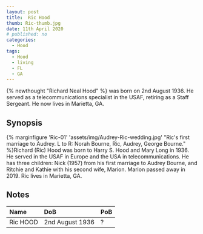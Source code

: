 ```yaml
---
layout: post
title:  Ric Hood
thumb: Ric-thumb.jpg
date: 11th April 2020
# published: no
categories: 
  - Hood
tags:
  - Hood
  - living
  - FL
  - GA
---
```

{% newthought "Richard Neal Hood" %} was born on 2nd August 1936. He served as a telecommunications specialist in the USAF, retiring as a Staff Sergeant. He now lives in Marietta, GA.
<!--more-->

## Synopsis
{% marginfigure 'Ric-01' 'assets/img/Audrey-Ric-wedding.jpg' "Ric's first marriage to Audrey. L to R: Norah Bourne, Ric, Audrey, George Bourne."  %}Richard (Ric) Hood was born to Harry S. Hood and Mary Long in 1936. He served in the USAF in Europe and the USA in telecommunications. He has three children: Nick (1957) from his first marriage to Audrey Bourne, and Ritchie and Kathie with his second wife, Marion. Marion passed away in 2019. Ric lives in Marietta, GA.

## Notes

Name|DoB|PoB
:---|:--|:--
Ric HOOD|2nd August 1936|?|

